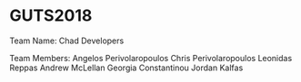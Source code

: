 # GUTS2018

Team Name: Chad Developers

Team Members: Angelos Perivolaropoulos
              Chris Perivolaropoulos
              Leonidas Reppas
              Andrew McLellan
              Georgia Constantinou
              Jordan Kalfas
